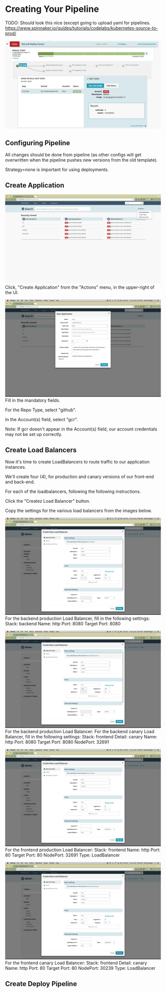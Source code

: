 # Creating Your Pipeline

TODO:  Should look this nice (except going to upload yaml for pipelines.
https://www.spinnaker.io/guides/tutorials/codelabs/kubernetes-source-to-prod/


![](../docs/img/pipeline-overview.png)

## Configuring Pipeline
All changes should be done from pipeline (as other configs will get overwritten when the pipeline pushes new versions from the old template).

Strategy=none is important for using deployments.  

## Create Application

![](../docs/img/ui-create-application.png)
Click, "Create Application" from the "Actions" menu, in the upper-right of the UI.


![](../docs/img/ui-configure-application.png)
Fill in the mandatory fields.

For the Repo Type, select "github".

In the Account(s) field, select "gcr".

Note: If gcr doesn't appear in the Account(s) field, our account credentials may not be set up correctly.  
 

## Create Load Balancers

Now it's time to create LoadBalancers to route traffic to our application instances.

We'll create four (4), for production and canary versions of our front-end and back-end.

For each of the loadbalancers, following the following instructions.

Click the "Createz Load Balancer" button.

Copy the settings for the various load balancers from the images below.

![](../docs/img/lb-be.png)
For the backend production Load Balancer, fill in the following settings:
Stack: backend
Name: http
Port: 8080
Target Port: 8080

![](../docs/img/lb-be-c.png)
For the backend production Load Balancer:
For the backend canary Load Balancer, fill in the following settings:
Stack: frontend
Detail: canary
Name: http
Port: 8080
Target Port: 8080
NodePort: 32691


![](../docs/img/lb-fe.png)
For the frontend production Load Balancer:
Stack: frontend
Name: http
Port: 80
Target Port: 80
NodePort: 32691
Type: LoadBalancer

![](../docs/img/lb-fe-c.png)
For the frontend canary Load Balancer:
Stack: frontend
Detail: canary
Name: http
Port: 80
Target Port: 80
NodePort: 30239
Type: LoadBalancer

## Create Deploy Pipeline

